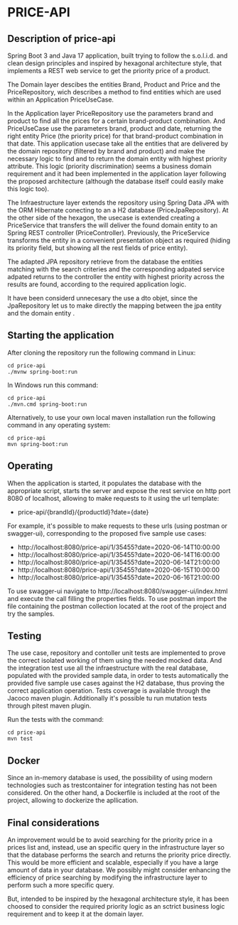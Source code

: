 # PRICE-API

## Description of price-api 

Spring Boot 3 and Java 17 application, built trying to follow the s.o.l.i.d. and clean design principles and inspired by hexagonal architecture style, that implements a REST web service to get the priority price of a product.

The Domain layer descibes the entities Brand, Product and Price and the PriceRepository, wich describes a method to find entities which are used within an Application PriceUseCase.

In the Application layer PriceRepository use the parameters brand and product to find all the prices for a certain brand-product combination. And PriceUseCase use the parameters brand, product and date, returning the right entity Price (the priority price) for that brand-product combination in that date. This application usecase take all the entities that are delivered by the domain repository (filtered by brand and product) and make the necessary logic to find and to return the domain entity with highest priority attribute. This logic (priority discrimination) seems a business domain requirement and it had been implemented in the application layer following the proposed architecture (although the database itself could easily make this logic too).

The Infraestructure layer extends the repository using Spring Data JPA with the ORM Hibernate conecting to an a H2 database (PriceJpaRepository). At the other side of the hexagon, the usecase is extended creating a PriceService that transfers the will deliver the found domain entity to an Spring REST controller (PriceController). Previously, the PriceService transforms the entity in a convenient presentation object as required (hiding its priority field, but showing all the rest fields of price entity).

The adapted JPA repository retrieve from the database the entities matching with the search criteries and the corresponding adpated service adpated returns to the controller the entity with highest priority across the results are found, according to the required application logic.

It have been considerd unnecesary the use a dto objet, since the JpaRepository let us to make directly the mapping between the jpa entity and the domain entity .


## Starting the application

After cloning the repository run the following command in Linux:

```
cd price-api
./mvnw spring-boot:run
```

In Windows run this command:

```
cd price-api
./mvn.cmd spring-boot:run
```
Alternatively, to use your own local maven installation run the following command in any operating system:

```
cd price-api
mvn spring-boot:run
```

## Operating

When the application is started, it populates the database with the appropriate script, starts the server and expose the rest service on http port 8080 of localhost, allowing to make requests to it using the url template:
* price-api/{brandId}/{productId}?date={date}

For example, it's possible to make requests to these urls (using postman or swagger-ui), corresponding to the proposed five sample use cases:

+ http://localhost:8080/price-api/1/35455?date=2020-06-14T10:00:00
+ http://localhost:8080/price-api/1/35455?date=2020-06-14T16:00:00
+ http://localhost:8080/price-api/1/35455?date=2020-06-14T21:00:00
+ http://localhost:8080/price-api/1/35455?date=2020-06-15T10:00:00
+ http://localhost:8080/price-api/1/35455?date=2020-06-16T21:00:00

To use swagger-ui navigate to http://localhost:8080/swagger-ui/index.html and execute the call filling the properties fields. To use postman import the file containing the postman collection located at the root of the project and try the samples.


## Testing
The use case, repository and contoller unit tests are implemented to prove the correct isolated working of them using the needed mocked data. And the integration test use all the infraestructure with the real database, populated with the provided sample data, in order to tests automatically the provided five sample use cases against the H2 database, thus proving the correct application operation. Tests coverage is available through the Jacoco maven plugin. Additionally it's possible tu run mutation tests through pitest maven plugin.

Run the tests with the command:

```
cd price-api
mvn test
```
## Docker
Since an in-memory database is used, the possibility of using modern technologies such as trestcontainer for integration testing has not been considered. On the other hand, a Dockerfile is included at the root of the project, allowing to dockerize the apllication. 

## Final considerations
An improvement would be to avoid searching for the priority price in a prices list and, instead, use an specific query in the infrastructure layer so that the database performs the search and returns the priority price directly. This would be more efficient and scalable, especially if you have a large amount of data in your database. We possibly might consider enhancing the efficiency of price searching by modifying the infrastructure layer to perform such a more specific query.

But, intended to be inspired by the hexagonal architecture style, it has been choosed to consider the required priority logic as an sctrict business logic requirement and to keep it at the domain layer.

